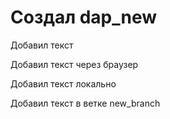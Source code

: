 ﻿# Создал dap_new

Добавил текст

Добавил текст через браузер

Добавил текст локально

Добавил текст в ветке new_branch
